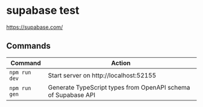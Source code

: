 # supabase test

https://supabase.com/

## Commands

| Command       | Action                                                        |
| ------------- | ------------------------------------------------------------- |
| `npm run dev` | Start server on http://localhost:52155                        |
| `npm run gen` | Generate TypeScript types from OpenAPI schema of Supabase API |
